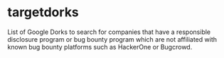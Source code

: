 # targetdorks
List of Google Dorks to search for companies that have a responsible disclosure program or bug bounty program which are not affiliated with known bug bounty platforms such as HackerOne or Bugcrowd.
